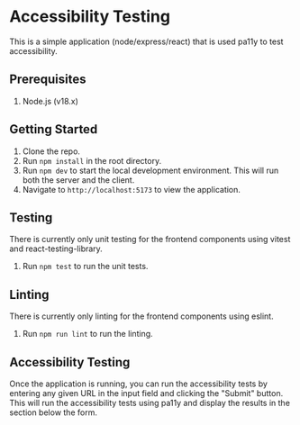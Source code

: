 # Accessibility Testing

This is a simple application (node/express/react) that is used pa11y to test accessibility.

## Prerequisites

1. Node.js (v18.x)

## Getting Started

1. Clone the repo.
2. Run `npm install` in the root directory.
3. Run `npm dev` to start the local development environment. This will run both the server and the client.
4. Navigate to `http://localhost:5173` to view the application.

## Testing

There is currently only unit testing for the frontend components using vitest and react-testing-library.

1. Run `npm test` to run the unit tests.

## Linting

There is currently only linting for the frontend components using eslint.

1. Run `npm run lint` to run the linting.

## Accessibility Testing

Once the application is running, you can run the accessibility tests by entering any given URL in the input field and clicking the "Submit" button. This will run the accessibility tests using pa11y and display the results in the section below the form.